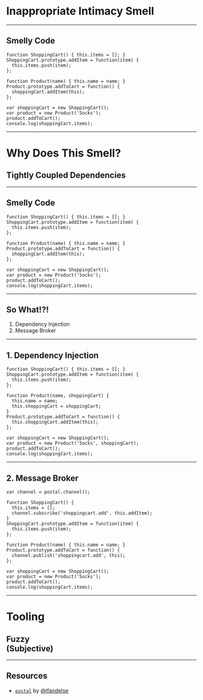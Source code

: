 # Inappropriate Intimacy Smell
<!-- .slide: data-state="statusLint statusLint--easy statusRule statusRule--fuzzy statusSkill statusSkill--junior" -->

------

## Smelly Code
<!-- .slide: data-title="Inappropriate Intimacy" data-state="title statusLint statusLint--easy statusRule statusRule--fuzzy statusSkill statusSkill--junior" data-background="#222" -->

<pre class="language-javascript"><code>function ShoppingCart() { this.items = []; }
ShoppingCart.prototype.addItem = function(item) {
  this.items.push(item);
};

function Product(name) { this.name = name; }
Product.prototype.addToCart = function() {
  shoppingCart.addItem(this);
};

var shoppingCart = new ShoppingCart();
var product = new Product('Socks');
product.addToCart();
console.log(shoppingCart.items);
</code></pre>

------

# Why Does This Smell?
<!-- .slide: data-title="Inappropriate Intimacy" data-state="title statusLint statusLint--easy statusRule statusRule--fuzzy statusSkill statusSkill--junior" data-background="#222" -->

## Tightly Coupled Dependencies <!-- .element class="fragment" -->

------

## Smelly Code
<!-- .slide: data-title="Inappropriate Intimacy" data-state="title statusLint statusLint--easy statusRule statusRule--fuzzy statusSkill statusSkill--junior" data-background="#222" -->

<pre class="language-javascript highlight" data-line="8"><code data-trim>function ShoppingCart() { this.items = []; }
ShoppingCart.prototype.addItem = function(item) {
  this.items.push(item);
};

function Product(name) { this.name = name; }
Product.prototype.addToCart = function() {
  shoppingCart.addItem(this);
};

var shoppingCart = new ShoppingCart();
var product = new Product('Socks');
product.addToCart();
console.log(shoppingCart.items);
</code></pre>

------

## So What!?!
<!-- .slide: data-title="Inappropriate Intimacy" data-state="title statusLint statusLint--easy statusRule statusRule--fuzzy statusSkill statusSkill--junior" data-background="#222" -->

1. Dependency Injection <!-- .element class="fragment" -->
2. Message Broker <!-- .element class="fragment" -->

------

## 1. Dependency Injection
<!-- .slide: data-title="Inappropriate Intimacy" data-state="title statusLint statusLint--easy statusRule statusRule--fuzzy statusSkill statusSkill--junior" data-background="#222" -->

<pre class="language-javascript highlight" data-line="6,8,15"><code>function ShoppingCart() { this.items = []; }
ShoppingCart.prototype.addItem = function(item) {
  this.items.push(item);
};

function Product(name, shoppingCart) {
  this.name = name;
  this.shoppingCart = shoppingCart;
}
Product.prototype.addToCart = function() {
  this.shoppingCart.addItem(this);
};

var shoppingCart = new ShoppingCart();
var product = new Product('Socks', shoppingCart);
product.addToCart();
console.log(shoppingCart.items);
</code></pre>

------

## 2. Message Broker
<!-- .slide: data-title="Inappropriate Intimacy" data-state="title statusLint statusLint--easy statusRule statusRule--fuzzy statusSkill statusSkill--junior" data-background="#222" -->

<pre class="language-javascript fragment fragment--code"><code>var channel = postal.channel();

function ShoppingCart() {
  this.items = [];
  channel.subscribe('shoppingcart.add', this.addItem);
}
ShoppingCart.prototype.addItem = function(item) {
  this.items.push(item);
};

function Product(name) { this.name = name; }
Product.prototype.addToCart = function() {
  channel.publish('shoppingcart.add', this);
};

var shoppingCart = new ShoppingCart();
var product = new Product('Socks');
product.addToCart();
console.log(shoppingCart.items);
</code></pre>

------

# Tooling
<!-- .slide: data-title="jQuery Inquiry" data-state="title statusLint statusLint--easy statusRule statusRule--fuzzy statusSkill statusSkill--senior" data-background="#222" -->

## Fuzzy <div class="small">(Subjective)</div>

------

## Resources
<!-- .slide: data-title="Inappropriate Intimacy" data-state="title statusLint statusLint--easy statusRule statusRule--fuzzy statusSkill statusSkill--junior" data-background="#222" -->

* [`postal`](https://github.com/postaljs/postal.js) by [@ifandelse](http://twitter.com/ifandelse)
